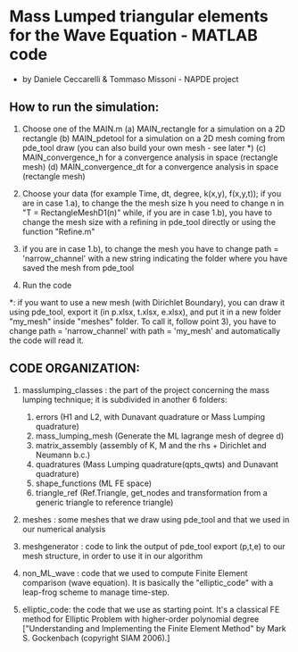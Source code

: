 # Mass Lumped triangular elements for the Wave Equation - MATLAB code

- by Daniele Ceccarelli & Tommaso Missoni - NAPDE project

## How to run the simulation:

1) Choose one of the MAIN.m 
	(a) MAIN_rectangle for a simulation on a 2D rectangle
	(b) MAIN_pdetool for a simulation on a 2D mesh coming from pde_tool draw (you can also build your own mesh - see later *)
	(c) MAIN_convergence_h for a convergence analysis in space (rectangle mesh)
	(d) MAIN_convergence_dt for a convergence analysis in space (rectangle mesh)

2) Choose your data (for example Time, dt, degree, k(x,y), f(x,y,t)); 
	if you are in case 1.a), to change the the mesh size h you need to change n in "T = RectangleMeshD1(n)"
	while, if you are in case 1.b), you have to change the mesh size with a refining in pde_tool directly or using the function "Refine.m"

3) if you are in case 1.b), to change the mesh you have to change path = 'narrow_channel' with a new string
	indicating the folder where you have saved the mesh from pde_tool

4) Run the code

*: if you want to use a new mesh (with Dirichlet Boundary), you can draw it using pde_tool, export it 
(in p.xlsx, t.xlsx, e.xlsx), and put it in a new folder "my_mesh" inside "meshes" folder. 
To call it, follow point 3), you have to change path = 'narrow_channel' with path = 'my_mesh' and automatically 
the code will read it.


## CODE ORGANIZATION:

1) masslumping_classes : the part of the project concerning the mass lumping technique; it is subdivided in another 6 folders:
	1. errors (H1 and L2, with Dunavant quadrature or Mass Lumping quadrature)
	2. mass_lumping_mesh (Generate the ML lagrange mesh of degree d)
	3. matrix_assembly (assembly of K, M and the rhs + Dirichlet and Neumann b.c.)
	4. quadratures (Mass Lumping quadrature(qpts_qwts) and Dunavant quadrature)
	5. shape_functions (ML FE space)
	6. triangle_ref (Ref.Triangle, get_nodes and transformation from a generic triangle to reference triangle)

2) meshes : some meshes that we draw using pde_tool and that we used in our numerical analysis

3) meshgenerator : code to link the output of pde_tool export (p,t,e) to our mesh structure, in order to use it in our algorithm

4) non_ML_wave : code that we used to compute Finite Element comparison (wave equation). It is basically the "elliptic_code" with 
		 a leap-frog scheme to manage time-step.

5) elliptic_code: the code that we use as starting point. It's a classical FE method for Elliptic Problem
		  with higher-order polynomial degree 	["Understanding and Implementing the Finite
		  Element Method" by Mark S. Gockenbach (copyright SIAM 2006).]
